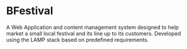 # BFestival
A Web Application and content management system designed to help market a small local festival and its line up to its customers.  Developed using the LAMP stack based on predefined requirements.
